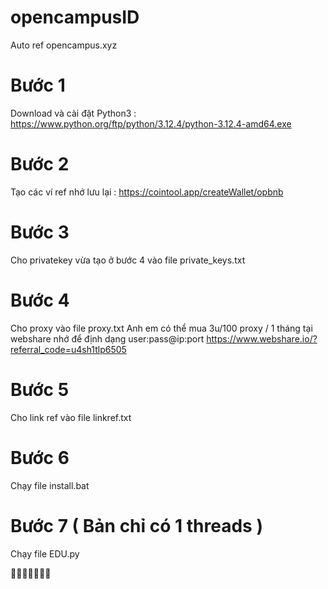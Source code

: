 # opencampusID
Auto ref opencampus.xyz

# Bước 1 
Download và cài đặt Python3 : https://www.python.org/ftp/python/3.12.4/python-3.12.4-amd64.exe

# Bước 2
Tạo các ví ref nhớ lưu lại : https://cointool.app/createWallet/opbnb

# Bước 3
Cho privatekey vừa tạo ở bước 4 vào file private_keys.txt

# Bước 4
Cho proxy vào file proxy.txt 
Anh em có thể mua 3u/100 proxy / 1 tháng tại webshare nhớ để định dạng user:pass@ip:port
https://www.webshare.io/?referral_code=u4sh1tlp6505

# Bước 5
Cho link ref vào file linkref.txt

# Bước 6
Chạy file install.bat

# Bước 7 ( Bản chỉ có 1 threads )
Chạy file EDU.py

💩💩💩💩💩💩💩
